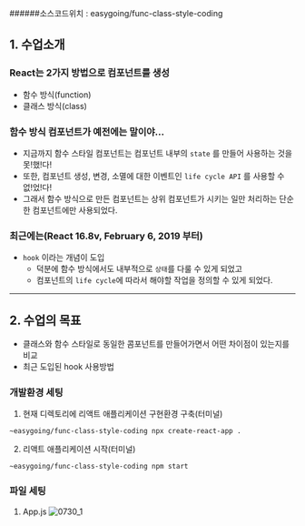 ######소스코드위치 : easygoing/func-class-style-coding

## 1. 수업소개

### React는 2가지 방법으로 컴포넌트를 생성
- 함수 방식(function)
- 클래스 방식(class)

### 함수 방식 컴포넌트가 예전에는 말이야...
- 지금까지 함수 스타일 컴포넌트는 컴포넌트 내부의 `state` 를 만들어 사용하는 것을 못!했!다!
- 또한, 컴포넌트 생성, 변경, 소멸에 대한 이벤트인 `life cycle API` 를 사용할 수 없!었!다!
- 그래서 함수 방식으로 만든 컴포넌트는 상위 컴포넌트가 시키는 일만 처리하는 단순한 컴포넌트에만 사용되었다.

### 최근에는(React 16.8v, February 6, 2019 부터)
- `hook` 이라는 개념이 도입
    - 덕분에 함수 방식에서도 내부적으로 `상태`를 다룰 수 있게 되었고
    - 컴포넌트의 `life cycle`에 따라서 해야할 작업을 정의할 수 있게 되었다.

* * *

## 2. 수업의 목표
- 클래스와 함수 스타일로 동일한 콤포넌트를 만들어가면서 어떤 차이점이 있는지를 비교
- 최근 도입된 hook 사용방법

### 개발환경 세팅
1. 현재 디렉토리에 리액트 애플리케이션 구현환경 구축(터미널)
```
~easygoing/func-class-style-coding npx create-react-app .
```
2. 리액트 애플리케이션 시작(터미널)
```
~easygoing/func-class-style-coding npm start
```

### 파일 세팅
1. App.js
![0730_1](https://user-images.githubusercontent.com/82071500/127593880-8a6eed89-0365-4d60-b79e-35761b59d44b.png)

